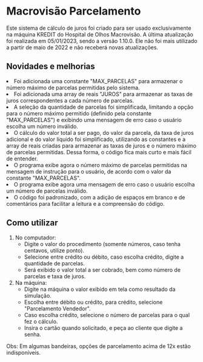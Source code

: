 <h1>Macrovisão Parcelamento</h1>
Este sistema de cálculo de juros foi criado para ser usado exclusivamente na máquina KREDIT do Hospital de Olhos Macrovisão. A última atualização foi realizada em 05/01/2023, sendo a versão 1.10.0. Ele não foi mais utilizado a partir de maio de 2022 e não receberá novas atualizações.

<h2>Novidades e melhorias</h2>
<li>Foi adicionada uma constante "MAX_PARCELAS" para armazenar o número máximo de parcelas permitidas pelo sistema.</li>
<li>Foi adicionada uma array de reais "JUROS" para armazenar as taxas de juros correspondentes a cada número de parcelas.</li>
<li>A seleção da quantidade de parcelas foi simplificada, limitando a opção para o número máximo permitido (definido pela constante "MAX_PARCELAS") e exibindo uma mensagem de erro caso o usuário escolha um número inválido.</li>
  <li>O cálculo do valor total a ser pago, do valor da parcela, da taxa de juros adicional e do valor líquido foi simplificado, utilizando as constantes e a array de reais criadas para armazenar as taxas de juros e o número máximo de parcelas permitidas. Dessa forma, o código fica mais curto e mais fácil de entender.</li>
  <li>O programa exibe agora o número máximo de parcelas permitidas na mensagem de instrução para o usuário, de acordo com o valor da constante "MAX_PARCELAS".</li>
  <li>O programa exibe agora uma mensagem de erro caso o usuário escolha um número de parcelas inválido.</li>
  <li>O código foi padronizado, com a adição de espaços em branco e de comentários para facilitar a leitura e a compreensão do código.</li>
</ul>
<h2>Como utilizar</h2>
<ol>
  <li>No computador:
    <ul>
      <li>Digite o valor do procedimento (somente números, caso tenha centavos, utilize ponto).</li>
      <li>Selecione entre crédito ou débito, caso escolha crédito, digite a quantidade de parcelas.</li>
      <li>Será exibido o valor total a ser cobrado, bem como número de parcelas e taxa de juros.</li>
    </ul>
  </li>
  <li>Na máquina:
    <ul>
      <li>Digite na máquina o valor exibido em tela como resultado da simulação.</li>
      <li>Escolha entre débito ou crédito, para crédito, selecione "Parcelamento Vendedor".</li>
      <li>Caso escolha crédito, selecione o número de parcelas para o qual fez o cálculo.</li>
      <li>Insira o cartão quando solicitado, e peça ao cliente que digite a senha.</li>
    </ul>
  </li>
</ol>
<p>Obs: Em algumas bandeiras, opções de parcelamento acima de 12x estão indisponíveis.</p>
